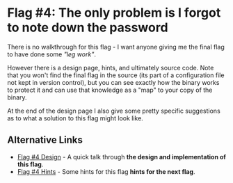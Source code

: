 # Flag #4: The only problem is I forgot to note down the password

There is no walkthrough for this flag - I want anyone giving me the final flag to have done some _"leg work"_.

However there is a design page, hints, and ultimately source code. Note that you won't find the final flag in the source (its part of a configuration file not kept in version control), but you can see exactly how the binary works to protect it and can use that knowledge as a "map" to your copy of the binary.

At the end of the design page I also give some pretty specific suggestions as to what a solution to this flag might look like.

## Alternative Links

- [Flag #4 Design](../design/flag4.md) - A quick talk through **the design and implementation of this flag**.
- [Flag #4 Hints](../hints/flag4.md) - Some hints for this flag **hints for the next flag**.